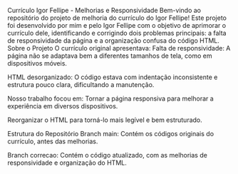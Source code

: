Currículo Igor Fellipe - Melhorias e Responsividade
Bem-vindo ao repositório do projeto de melhoria do currículo do Igor Fellipe! Este projeto foi desenvolvido por mim e pelo Igor Fellipe com o objetivo de aprimorar o currículo dele, identificando e corrigindo dois problemas principais: a falta de responsividade da página e a organização confusa do código HTML.
Sobre o Projeto
O currículo original apresentava:
Falta de responsividade: A página não se adaptava bem a diferentes tamanhos de tela, como em dispositivos móveis.

HTML desorganizado: O código estava com indentação inconsistente e estrutura pouco clara, dificultando a manutenção.

Nosso trabalho focou em:
Tornar a página responsiva para melhorar a experiência em diversos dispositivos.

Reorganizar o HTML para torná-lo mais legível e bem estruturado.

Estrutura do Repositório
Branch main: Contém os códigos originais do currículo, antes das melhorias.

Branch correcao: Contém o código atualizado, com as melhorias de responsividade e organização do HTML.

